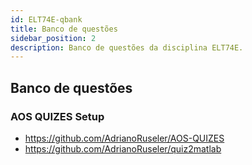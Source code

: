 ```yaml
---
id: ELT74E-qbank
title: Banco de questões
sidebar_position: 2
description: Banco de questões da disciplina ELT74E.
---
```


## Banco de questões

### AOS QUIZES Setup

- https://github.com/AdrianoRuseler/AOS-QUIZES
- https://github.com/AdrianoRuseler/quiz2matlab
